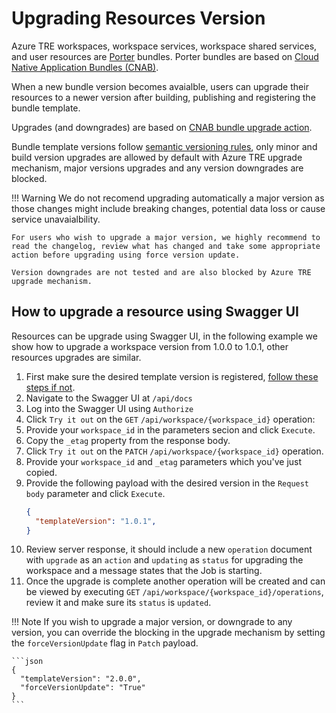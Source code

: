 # Upgrading Resources Version

Azure TRE workspaces, workspace services, workspace shared services, and user resources are [Porter](https://porter.sh/) bundles. Porter bundles are based on [Cloud Native Application Bundles (CNAB)](https://cnab.io/).

When a new bundle version becomes avaialble, users can upgrade their resources to a newer version after building, publishing and registering the bundle template.

Upgrades (and downgrades) are based on [CNAB bundle upgrade action](https://getporter.org/bundle/manifest/#bundle-actions).

Bundle template versions follow [semantic versioning rules](../tre-workspace-authors/authoring-workspace-templates.md#versioning), only minor and build version upgrades are allowed by default with Azure TRE upgrade mechanism, major versions upgrades and any version downgrades are blocked.

!!! Warning
    We do not recomend upgrading automatically a major version as those changes might include breaking changes, potential data loss or cause service unavaialbility.

    For users who wish to upgrade a major version, we highly recommend to read the changelog, review what has changed and take some appropriate action before upgrading using force version update.

    Version downgrades are not tested and are also blocked by Azure TRE upgrade mechanism.

## How to upgrade a resource using Swagger UI

Resources can be upgrade using Swagger UI, in the following example we show how to upgrade a workspace version from 1.0.0 to 1.0.1, other resources upgrades are similar.

1. First make sure the desired template version is registered, [follow these steps if not](../tre-admins/registering-templates.md).
1. Navigate to the Swagger UI at `/api/docs`
1. Log into the Swagger UI using `Authorize`
1. Click `Try it out` on the `GET` `/api/workspace/{workspace_id}` operation:
1. Provide your `workspace_id` in the parameters secion and click `Execute`.
1. Copy the `_etag` property from the response body.
1. Click `Try it out` on the `PATCH` `/api/workspace/{workspace_id}` operation.
1. Provide your `workspace_id` and `_etag` parameters which you've just copied.
1. Provide the following payload with the desired version in the `Request body` parameter and click `Execute`.
    ```json
    {
      "templateVersion": "1.0.1",
    }
    ```
1. Review server response, it should include a new `operation` document with `upgrade` as an `action` and `updating` as `status` for upgrading the workspace and a message states that the Job is starting.
1. Once the upgrade is complete another operation will be created and can be viewed by executing `GET` `/api/workspace/{workspace_id}/operations`, review it and make sure its `status` is `updated`.

!!! Note
    If you wish to upgrade a major version, or downgrade to any version, you can override the blocking in the upgrade mechanism by setting the `forceVersionUpdate` flag in `Patch` payload.

    ```json
    {
      "templateVersion": "2.0.0",
      "forceVersionUpdate": "True"
    }
    ```


